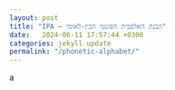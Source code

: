 ```yaml
---
layout: post
title: "IPA – הבנת האלפבית הפונטי הבין-לאומי"
date:   2024-06-11 17:57:44 +0300
categories: jekyll update
permalink: "/phonetic-alphabet/"
---
```


a